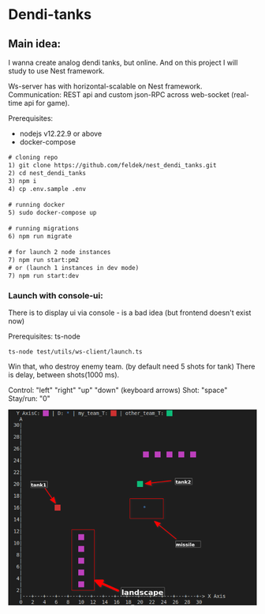 # Dendi-tanks

## Main idea:

I wanna create analog dendi tanks, but online. And on this project I will study to use Nest framework.

Ws-server has with horizontal-scalable on Nest framework. Communication: REST api and custom json-RPC across web-socket (real-time api for game).

Prerequisites:

- nodejs v12.22.9 or above
- docker-compose

```
# cloning repo
1) git clone https://github.com/feldek/nest_dendi_tanks.git
2) cd nest_dendi_tanks
3) npm i
4) cp .env.sample .env

# running docker
5) sudo docker-compose up

# running migrations
6) npm run migrate

# for launch 2 node instances
7) npm run start:pm2
# or (launch 1 instances in dev mode)
7) npm run start:dev
```

### Launch with console-ui:

There is to display ui via console - is a bad idea (but frontend doesn't exist now)

Prerequisites: ts-node

```
ts-node test/utils/ws-client/launch.ts
```

Win that, who destroy enemy team. (by default need 5 shots for tank)
There is delay, between shots(1000 ms).

Control: "left" "right" "up" "down" (keyboard arrows)
Shot: "space"
Stay/run: "0"

![Screenshot](./test/utils/dendi_tanks_screenshot.png)

